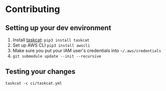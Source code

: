 # Contributing

## Setting up your dev environment
1. Install [taskcat](https://github.com/aws-quickstart/taskcat):
  `pip3 install taskcat`
2. Set up AWS CLI
  `pip3 install awscli`
3. Make sure you put your IAM user's credentials into `~/.aws/credentials`
4. `git submodule update --init --recursive`

## Testing your changes
`taskcat -c ci/taskcat.yml`
